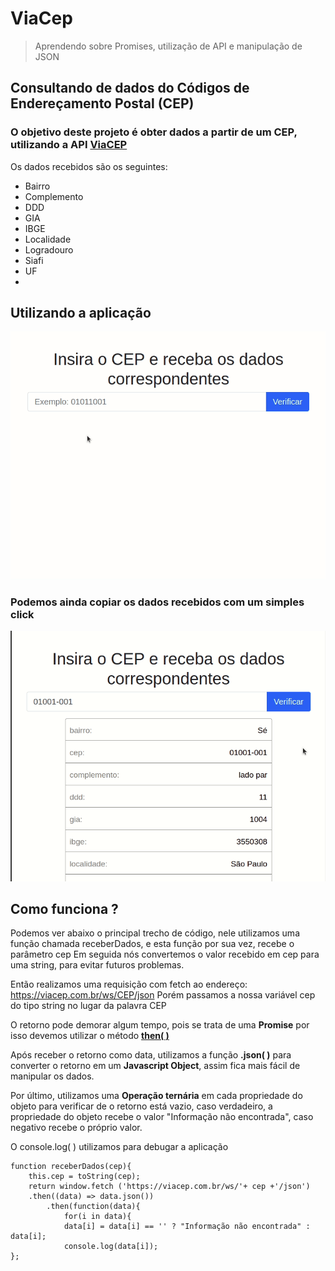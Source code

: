 # ViaCep
> Aprendendo sobre Promises, utilização de API e manipulação de JSON

## Consultando de dados do Códigos de Endereçamento Postal (CEP)
### O objetivo deste projeto é obter dados a partir de um CEP,  utilizando a API [ViaCEP](https://viacep.com.br/)
Os dados recebidos são os seguintes:
 - Bairro
 - Complemento
 - DDD
 - GIA
 - IBGE
 - Localidade
 - Logradouro
 - Siafi
 - UF
 - 
## Utilizando a aplicação

![](https://github.com/ArthurGNogueira/ConsultaViaCep/blob/3c15460fdff76e9fdde538379bfb1b8513da0132/Peek%2010-11-2020%2015-10.gif)

### Podemos ainda copiar os dados recebidos com um simples click

![](https://github.com/ArthurGNogueira/ConsultaViaCep/blob/3c15460fdff76e9fdde538379bfb1b8513da0132/Peek%2010-11-2020%2015-12.gif)


## Como funciona ?
Podemos ver abaixo o principal trecho de código, nele utilizamos uma função chamada receberDados, e esta função por sua vez, recebe o parâmetro cep
Em seguida nós convertemos o valor recebido em cep para uma string, para evitar futuros problemas. 

Então realizamos uma requisição com fetch ao endereço: https://viacep.com.br/ws/CEP/json
Porém passamos a nossa variável cep do tipo string no lugar da palavra CEP

O retorno pode demorar algum tempo, pois se trata de uma **Promise** por isso devemos utilizar o método [**then( )**](https://developer.mozilla.org/pt-BR/docs/Web/JavaScript/Reference/Global_Objects/Promise/then)

Após receber o retorno como data, utilizamos a função **.json( )** para converter o retorno em  um **Javascript Object**, assim fica mais fácil de manipular os dados.

Por último,  utilizamos uma **Operação ternária** em cada propriedade do objeto para verificar de o retorno está vazio, caso verdadeiro, a propriedade do objeto recebe o valor "Informação não encontrada", caso negativo recebe o próprio valor. 

O console.log( ) utilizamos para debugar a aplicação

    function receberDados(cep){
    	this.cep = toString(cep);
    	return window.fetch ('https://viacep.com.br/ws/'+ cep +'/json')
    	.then((data) => data.json())
    		.then(function(data){
    			for(i in data){
    			data[i] = data[i] == '' ? "Informação não encontrada" : data[i];
    			console.log(data[i]);
    };
